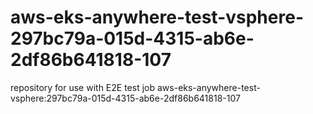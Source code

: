 # aws-eks-anywhere-test-vsphere-297bc79a-015d-4315-ab6e-2df86b641818-107
repository for use with E2E test job aws-eks-anywhere-test-vsphere:297bc79a-015d-4315-ab6e-2df86b641818-107
